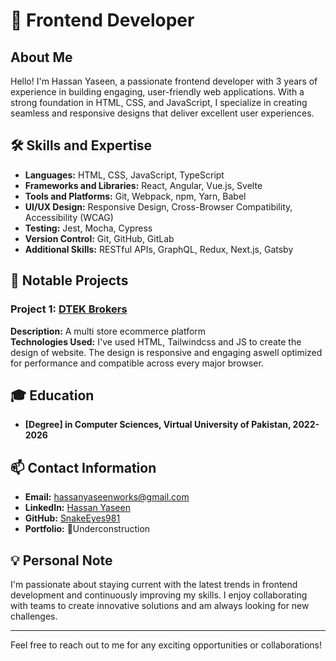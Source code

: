 # 👋 Frontend Developer

## About Me

Hello! I'm Hassan Yaseen, a passionate frontend developer with 3 years of experience in building engaging, user-friendly web applications. With a strong foundation in HTML, CSS, and JavaScript, I specialize in creating seamless and responsive designs that deliver excellent user experiences.

## 🛠️ Skills and Expertise

- **Languages:** HTML, CSS, JavaScript, TypeScript
- **Frameworks and Libraries:** React, Angular, Vue.js, Svelte
- **Tools and Platforms:** Git, Webpack, npm, Yarn, Babel
- **UI/UX Design:** Responsive Design, Cross-Browser Compatibility, Accessibility (WCAG)
- **Testing:** Jest, Mocha, Cypress
- **Version Control:** Git, GitHub, GitLab
- **Additional Skills:** RESTful APIs, GraphQL, Redux, Next.js, Gatsby

## 🌟 Notable Projects

### Project 1: [DTEK Brokers](https://dtekbrokers.com)
**Description:** A multi store ecommerce platform  
**Technologies Used:** I've used HTML, Tailwindcss and JS to create the design of website. The design is responsive and engaging aswell optimized for performance and compatible across every major browser.

## 🎓 Education

- **[Degree] in Computer Sciences, Virtual University of Pakistan, 2022-2026**

## 📫 Contact Information

- **Email:** hassanyaseenworks@gmail.com
- **LinkedIn:** [Hassan Yaseen](https://www.linkedin.com/in/hassanyaseen981)
- **GitHub:** [SnakeEyes981](https://github.com/snakeeyes981)
- **Portfolio:** 🚧Underconstruction

## 💡 Personal Note

I'm passionate about staying current with the latest trends in frontend development and continuously improving my skills. I enjoy collaborating with teams to create innovative solutions and am always looking for new challenges.

---

Feel free to reach out to me for any exciting opportunities or collaborations!
